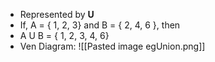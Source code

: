 - Represented by **U**
- If, A = { 1, 2, 3} and B = { 2, 4, 6 }, then
- A U B = { 1, 2, 3, 4, 6} 
- Ven Diagram: 
	![[Pasted image egUnion.png]]